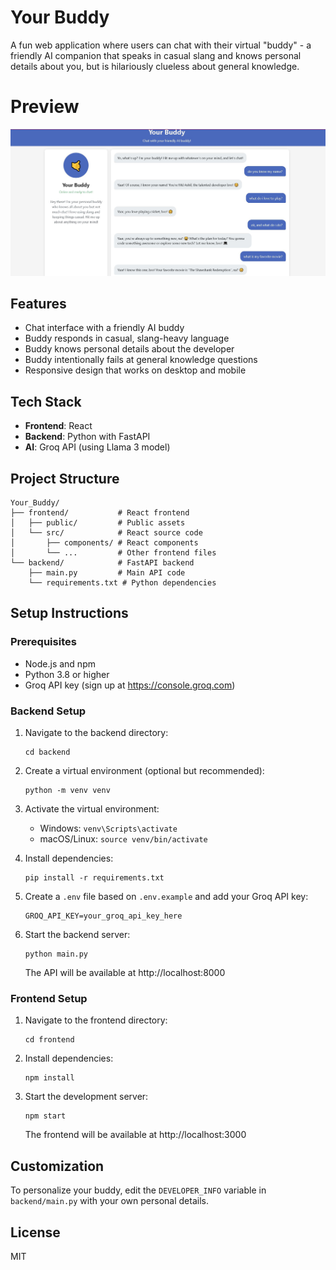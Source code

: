 # Your Buddy

A fun web application where users can chat with their virtual "buddy" - a friendly AI companion that speaks in casual slang and knows personal details about you, but is hilariously clueless about general knowledge.
# Preview
![Chat View](my_buddy_preview.JPG)
## Features

- Chat interface with a friendly AI buddy
- Buddy responds in casual, slang-heavy language
- Buddy knows personal details about the developer
- Buddy intentionally fails at general knowledge questions
- Responsive design that works on desktop and mobile

## Tech Stack

- **Frontend**: React
- **Backend**: Python with FastAPI
- **AI**: Groq API (using Llama 3 model)

## Project Structure

```
Your_Buddy/
├── frontend/           # React frontend
│   ├── public/         # Public assets
│   └── src/            # React source code
│       ├── components/ # React components
│       └── ...         # Other frontend files
└── backend/            # FastAPI backend
    ├── main.py         # Main API code
    └── requirements.txt # Python dependencies
```

## Setup Instructions

### Prerequisites

- Node.js and npm
- Python 3.8 or higher
- Groq API key (sign up at https://console.groq.com)

### Backend Setup

1. Navigate to the backend directory:
   ```
   cd backend
   ```

2. Create a virtual environment (optional but recommended):
   ```
   python -m venv venv
   ```

3. Activate the virtual environment:
   - Windows: `venv\Scripts\activate`
   - macOS/Linux: `source venv/bin/activate`

4. Install dependencies:
   ```
   pip install -r requirements.txt
   ```

5. Create a `.env` file based on `.env.example` and add your Groq API key:
   ```
   GROQ_API_KEY=your_groq_api_key_here
   ```

6. Start the backend server:
   ```
   python main.py
   ```
   The API will be available at http://localhost:8000

### Frontend Setup

1. Navigate to the frontend directory:
   ```
   cd frontend
   ```

2. Install dependencies:
   ```
   npm install
   ```

3. Start the development server:
   ```
   npm start
   ```
   The frontend will be available at http://localhost:3000

## Customization

To personalize your buddy, edit the `DEVELOPER_INFO` variable in `backend/main.py` with your own personal details.

## License

MIT
